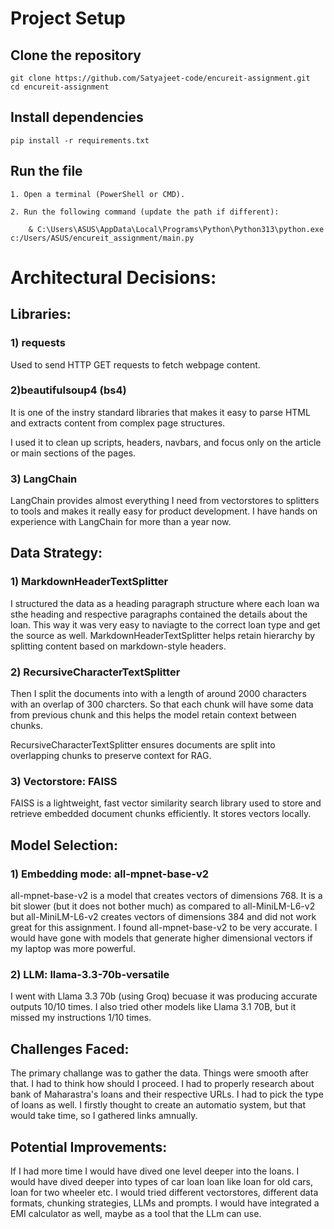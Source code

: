 # Project Setup

## Clone the repository
    git clone https://github.com/Satyajeet-code/encureit-assignment.git
    cd encureit-assignment

## Install dependencies
    pip install -r requirements.txt

## Run the file


    1. Open a terminal (PowerShell or CMD).

    2. Run the following command (update the path if different):

        & C:\Users\ASUS\AppData\Local\Programs\Python\Python313\python.exe c:/Users/ASUS/encureit_assignment/main.py

# Architectural Decisions:
## Libraries:
### 1) requests
Used to send HTTP GET requests to fetch webpage content.

### 2)beautifulsoup4 (bs4)
It is one of the instry standard libraries that makes it easy to parse HTML and extracts content from complex page structures.

I used it to clean up scripts, headers, navbars, and focus only on the article or main sections of the pages.

### 3) LangChain
LangChain provides almost everything I need from vectorstores to splitters to tools and makes it really easy for product development. 
I have hands on experience with LangChain for more than a year now.

## Data Strategy:

### 1) MarkdownHeaderTextSplitter 
I structured the data as a heading paragraph structure where each loan wa sthe heading and respective paragraphs contained the details about the loan.
This way it was very easy to naviagte to the correct loan type and get the source as well.
MarkdownHeaderTextSplitter  helps retain hierarchy by splitting content based on markdown-style headers.

### 2) RecursiveCharacterTextSplitter 
Then I split the documents into with a length of around 2000 characters with an overlap of 300 charcters. So that each chunk will have some data from previous chunk and this helps the model retain context between chunks. 

RecursiveCharacterTextSplitter ensures documents are split into overlapping chunks to preserve context for RAG.

### 3) Vectorstore: FAISS 
FAISS is a lightweight, fast vector similarity search library used to store and retrieve embedded document chunks efficiently.
It stores vectors locally. 

## Model Selection:
### 1) Embedding mode: all-mpnet-base-v2

all-mpnet-base-v2 is a model that creates vectors of dimensions 768.
It is a bit slower (but it does not bother much) as compared to all-MiniLM-L6-v2 but all-MiniLM-L6-v2 creates vectors of dimensions 384 and did not work great for this assignment.
I found all-mpnet-base-v2 to be very accurate.
I would have gone with models that generate higher dimensional vectors if my laptop was more powerful.

### 2) LLM: llama-3.3-70b-versatile

I went with Llama 3.3 70b  (using Groq) becuase it was producing accurate outputs 10/10 times.
I also tried other models like Llama 3.1 70B, but it missed my instructions 1/10 times.

## Challenges Faced:

The primary challange was to gather the data. Things were smooth after that. 
I had to think how should I proceed.
I had to properly research about bank of Maharastra's loans and their respective URLs.
I had to pick the type of loans as well.
I firstly thought to create an automatio system, but that would take time, so I gathered links amnually.

## Potential Improvements:

If I had more time I would have dived one level deeper into the loans. 
I would have dived deeper into types of car loan loan like loan for old cars, loan for two wheeler etc.
I would tried different vectorstores, different data formats, chunking strategies, LLMs and prompts.
I would have integrated a EMI calculator as well, maybe as a tool that the LLm can use. 
